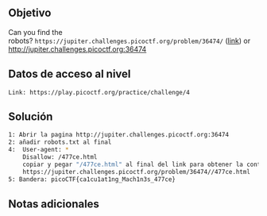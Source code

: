 ## Objetivo
Can you find the robots? `https://jupiter.challenges.picoctf.org/problem/36474/` ([link](https://jupiter.challenges.picoctf.org/problem/36474/)) or http://jupiter.challenges.picoctf.org:36474
## Datos de acceso al nivel
```
Link: https://play.picoctf.org/practice/challenge/4
```

## Solución

```bash
1: Abrir la pagina http://jupiter.challenges.picoctf.org:36474
2: añadir robots.txt al final
4:  User-agent: *
	Disallow: /477ce.html
	copiar y pegar "/477ce.html" al final del link para obtener la contraseña:
	https://jupiter.challenges.picoctf.org/problem/36474//477ce.html
5: Bandera: picoCTF{ca1cu1at1ng_Mach1n3s_477ce}

```
## Notas adicionales
```bash


```